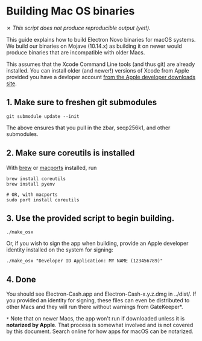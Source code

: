 Building Mac OS binaries
========================

✗ _This script does not produce reproducible output (yet!)._

This guide explains how to build Electron Novo binaries for macOS systems.
We build our binaries on Mojave (10.14.x) as building it on newer would
produce binaries that are incompatible with older Macs.

This assumes that the Xcode Command Line tools (and thus git) are already installed. You can install older (and newer!) versions of Xcode from Apple provided you have a devloper account [from the Apple developer downloads site](https://developer.apple.com/download/more/).


## 1. Make sure to freshen git submodules

    git submodule update --init

The above ensures that you pull in the zbar, secp256k1, and other submodules.

## 2. Make sure coreutils is installed

With [brew](https://brew.sh) or [macports](https://www.macports.org) installed, run

```shell
brew install coreutils
brew install pyenv

# OR, with macports
sudo port install coreutils
```

## 3. Use the provided script to begin building.

    ./make_osx

Or, if you wish to sign the app when building, provide an Apple developer identity installed on the system for signing:

    ./make_osx "Developer ID Application: MY NAME (123456789)"

## 4. Done

You should see Electron-Cash.app and Electron-Cash-x.y.z.dmg in ../dist/. If you provided an identity for signing, these
files can even be distributed to other Macs and they will run there without warnings from GateKeeper*.

`*` Note that on newer Macs, the app won't run if downloaded unless it is **notarized by Apple**.  That process is
somewhat involved and is not covered by this document.  Search online for how apps for macOS can be notarized.

